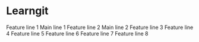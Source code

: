 # Learngit
Feature line 1
Main line 1
Feature line 2
Main line 2
Feature line 3
Feature line 4
Feature line 5
Feature line 6
Feature line 7
Feature line 8